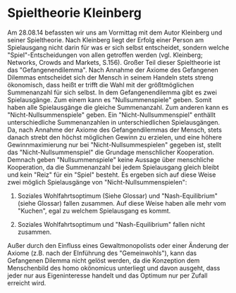 # Spieltheorie Kleinberg

Am 28.08.14 befassten wir uns am Vormittag mit dem Autor Kleinberg und seiner Spieltheorie. Nach Kleinberg liegt der Erfolg einer Person am Spielausgang nicht darin für was er sich selbst entscheidet, sondern welche "Spiel"-Entscheidungen von allen getroffen werden (vgl. Kleinberg; Networks, Crowds and Markets, S.156).
Großer Teil dieser Spieltheorie ist das "Gefangenendilemma".
Nach Annahme der Axiome des Gefangenen Dilemmas entscheidet sich der Mensch in seinem Handeln stets streng ökonomisch, dass heißt er trifft die Wahl mit der größtmöglichen Summenanzahl für sich selbst.
In dem Gefangenendilemma gibt es zwei Spielausgänge.
Zum einem kann es "Nullsummenspiele" geben.
Somit haben alle Spielausgänge die gleiche Summenanzahl.
Zum anderen kann es "Nicht-Nullsummenspiele" geben.
Ein "Nicht-Nullsummenspiel" enthällt unterschiedliche Summenanzahlen in unterschiedlichen Spielausgängen.
Da, nach Annahme der Axiome des Gefangendilemmas der Mensch, stets danach strebt den höchst möglichen Gewinn zu erzielen, und eine höhere Gewinnmaximierung nur bei "Nicht-Nullsummespielen" gegeben ist, stellt das "Nicht-Nullsummenspiel" die Grundage menschlicher Kooperation.
Demnach geben "Nullsummenspiele" keine Aussage über menschliche Kooperation, da die Summenanzahl bei jedem Spielausgang gleich bleibt und kein "Reiz" für ein "Spiel" besteht.
Es ergeben sich auf diese Weise zwei möglich Spielausgänge von "Nicht-Nullsummenspielen":

1. Soziales Wohlfahrtsoptimum (Siehe Glossar) und "Nash-Equilibrium" (siehe Glossar) fallen zusammen.
Auf diese Weise haben alle mehr vom "Kuchen", egal zu welchem Spielausgang es kommt.

2. Soziales Wohlfahrtsoptimum und "Nash-Equilibrium" fallen nicht zusammen.


Außer durch den Einfluss eines Gewaltmonopolists oder einer Änderung der Axiome (z.B. nach der EInführung des "Gemeinwohls"), kann das Gefangenen Dilemma nicht gelöst werden, da die Konzeption dem Menschenbild des homo okönomicus unterliegt und davon ausgeht, dass jeder nur aus Eigeninteresse handelt und das Optimum nur per Zufall erreicht wird.
